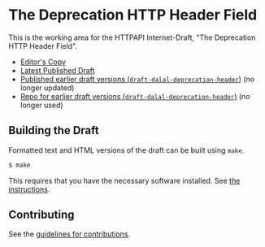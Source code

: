 # The Deprecation HTTP Header Field

This is the working area for the HTTPAPI Internet-Draft, "The Deprecation HTTP Header Field".

* [Editor's Copy](https://github.com/ietf-wg-httpapi/deprecation-header)
* [Latest Published Draft](https://datatracker.ietf.org/doc/html/draft-ietf-httpapi-deprecation-header)
* [Published earlier draft versions (`draft-dalal-deprecation-header`)](https://tools.ietf.org/html/draft-dalal-deprecation-header) (no longer updated)
* [Repo for earlier draft versions (`draft-dalal-deprecation-header`)](https://github.com/sdatspun2/deprecation-header) (no longer used)


## Building the Draft

Formatted text and HTML versions of the draft can be built using `make`.

```sh
$ make
```

This requires that you have the necessary software installed.  See
[the instructions](https://github.com/martinthomson/i-d-template/blob/master/doc/SETUP.md).


## Contributing

See the
[guidelines for contributions](https://github.com/ietf-wg-httpapi/draft-ietf-httpapi-deprecation-header/blob/master/CONTRIBUTING.md).
